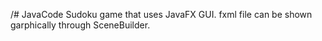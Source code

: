 /# JavaCode
Sudoku game that uses JavaFX GUI. fxml file can be shown garphically through SceneBuilder.
>>>>>>>>>>>>>>>>>>>>>>>>>>>>>>
